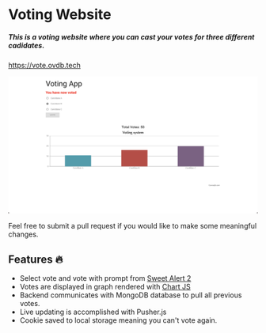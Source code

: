 # Voting Website

##### This is a voting website where you can cast your votes for three different cadidates.
https://vote.ovdb.tech

<img src="https://github.com/ovandenbosch/voting-site/blob/cd7e8a3a70972c47f03b89f68f4a871daf0425fc/Home%20Screenshot.png" alt='Home Screenshot'>


Feel free to submit a pull request if you would like to make some meaningful changes.

## Features 🔥
- Select vote and vote with prompt from <a href="https://sweetalert2.github.io/"> Sweet Alert 2</a>
- Votes are displayed in graph rendered with <a href="https://www.chartjs.org/"> Chart JS </a>
- Backend communicates with MongoDB database to pull all previous votes.
- Live updating is accomplished with Pusher.js
- Cookie saved to local storage meaning you can't vote again.
